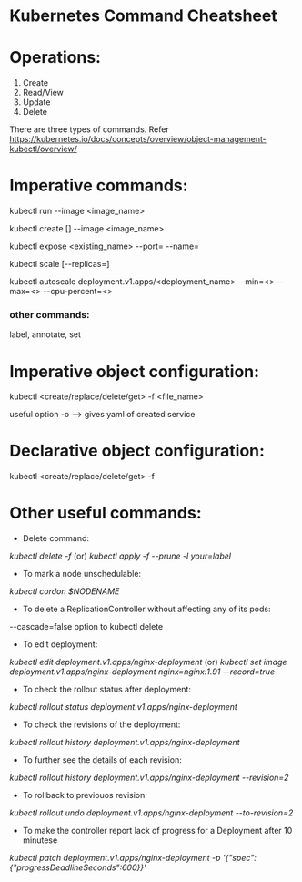 # Kubernetes Command Cheatsheet
# Operations:
1. Create
2. Read/View
3. Update
4. Delete

There are three types of commands. Refer https://kubernetes.io/docs/concepts/overview/object-management-kubectl/overview/

# Imperative commands:

kubectl run <name> --image <image_name>

kubectl create <type> [<subtype>] <name> --image <image_name>

kubectl expose <type> <existing_name> --port=<port> --name=<name>

kubectl scale <type> <name> [--replicas=<number>]

kubectl autoscale deployment.v1.apps/<deployment_name> --min=<> --max=<> --cpu-percent=<>

### other commands:
label, annotate, set

# Imperative object configuration:

kubectl <create/replace/delete/get> -f <file_name>

useful option -o <yaml> --> gives yaml of created service

# Declarative object configuration:

kubectl <create/replace/delete/get> -f <directory>

# Other useful commands:

- Delete command:

*kubectl delete -f <filename>* (or) *kubectl apply -f <directory/> --prune -l your=label*

- To mark a node unschedulable:

*kubectl cordon $NODENAME*

- To delete a ReplicationController without affecting any of its pods:

--cascade=false option to kubectl delete

- To edit deployment:

*kubectl edit deployment.v1.apps/nginx-deployment*
(or)
*kubectl set image deployment.v1.apps/nginx-deployment nginx=nginx:1.91 --record=true*

- To check the rollout status after deployment:

*kubectl rollout status deployment.v1.apps/nginx-deployment*

- To check the revisions of the deployment:

*kubectl rollout history deployment.v1.apps/nginx-deployment*

- To further see the details of each revision:

*kubectl rollout history deployment.v1.apps/nginx-deployment --revision=2*

- To rollback to previouos revision:

*kubectl rollout undo deployment.v1.apps/nginx-deployment --to-revision=2*

- To make the controller report lack of progress for a Deployment after 10 minutese

*kubectl patch deployment.v1.apps/nginx-deployment -p '{"spec":{"progressDeadlineSeconds":600}}'*
